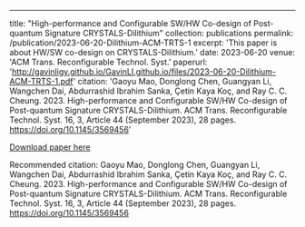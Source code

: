---
title: "High-performance and Configurable SW/HW Co-design of Post-quantum Signature CRYSTALS-Dilithium"
collection: publications
permalink: /publication/2023-06-20-Dilithium-ACM-TRTS-1
excerpt: 'This paper is about HW/SW co-design on CRYSTALS-Dilithium.'
date: 2023-06-20
venue: 'ACM Trans. Reconfigurable Technol. Syst.'
paperurl: 'http://gavinligy.github.io/GavinLI.github.io/files/2023-06-20-Dilithium-ACM-TRTS-1.pdf'
citation: 'Gaoyu Mao, Donglong Chen, Guangyan Li, Wangchen Dai, Abdurrashid Ibrahim Sanka, Çetin Kaya Koç, and Ray C. C. Cheung. 2023. High-performance and Configurable SW/HW Co-design of Post-quantum Signature CRYSTALS-Dilithium. ACM Trans. Reconfigurable Technol. Syst. 16, 3, Article 44 (September 2023), 28 pages. https://doi.org/10.1145/3569456'

[Download paper here](http://gavinligy.github.io/GavinLI.github.io/files/2023-06-20-Dilithium-ACM-TRTS-1.pdf)

Recommended citation: Gaoyu Mao, Donglong Chen, Guangyan Li, Wangchen Dai, Abdurrashid Ibrahim Sanka, Çetin Kaya Koç, and Ray C. C. Cheung. 2023. High-performance and Configurable SW/HW Co-design of Post-quantum Signature CRYSTALS-Dilithium. ACM Trans. Reconfigurable Technol. Syst. 16, 3, Article 44 (September 2023), 28 pages. https://doi.org/10.1145/3569456
